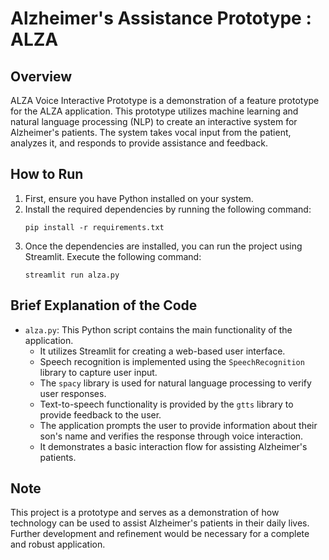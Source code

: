# Alzheimer's Assistance Prototype : ALZA

## Overview
ALZA Voice Interactive Prototype is a demonstration of a feature prototype for the ALZA application. This prototype utilizes machine learning and natural language processing (NLP) to create an interactive system for Alzheimer's patients. The system takes vocal input from the patient, analyzes it, and responds to provide assistance and feedback.


## How to Run
1. First, ensure you have Python installed on your system.
2. Install the required dependencies by running the following command:
    ```
    pip install -r requirements.txt
    ```
3. Once the dependencies are installed, you can run the project using Streamlit. Execute the following command:
    ```
    streamlit run alza.py
    ```

## Brief Explanation of the Code
- `alza.py`: This Python script contains the main functionality of the application.
    - It utilizes Streamlit for creating a web-based user interface.
    - Speech recognition is implemented using the `SpeechRecognition` library to capture user input.
    - The `spacy` library is used for natural language processing to verify user responses.
    - Text-to-speech functionality is provided by the `gtts` library to provide feedback to the user.
    - The application prompts the user to provide information about their son's name and verifies the response through voice interaction.
    - It demonstrates a basic interaction flow for assisting Alzheimer's patients.

## Note
This project is a prototype and serves as a demonstration of how technology can be used to assist Alzheimer's patients in their daily lives. Further development and refinement would be necessary for a complete and robust application.


